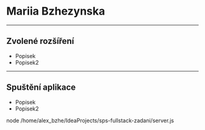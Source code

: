 # Mariia Bzhezynska
---
## Zvolené rozšíření
- Popisek
- Popisek2
---
## Spuštění aplikace

- Popisek
- Popisek2

node /home/alex_bzhe/IdeaProjects/sps-fullstack-zadani/server.js
